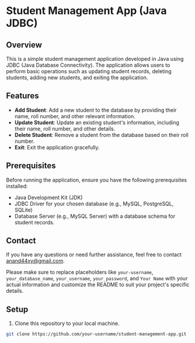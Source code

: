 # Student Management App (Java JDBC)

## Overview
This is a simple student management application developed in Java using JDBC (Java Database Connectivity). The application allows users to perform basic operations such as updating student records, deleting students, adding new students, and exiting the application.

## Features
- **Add Student**: Add a new student to the database by providing their name, roll number, and other relevant information.
- **Update Student**: Update an existing student's information, including their name, roll number, and other details.
- **Delete Student**: Remove a student from the database based on their roll number.
- **Exit**: Exit the application gracefully.

## Prerequisites
Before running the application, ensure you have the following prerequisites installed:
- Java Development Kit (JDK)
- JDBC Driver for your chosen database (e.g., MySQL, PostgreSQL, SQLite)
- Database Server (e.g., MySQL Server) with a database schema for student records.


## Contact
If you have any questions or need further assistance, feel free to contact anand44xy@gmail.com.

Please make sure to replace placeholders like `your-username`, `your_database_name`, `your_username`, `your_password`, and `Your Name` with your actual information and customize the README to suit your project's specific details.

## Setup
1. Clone this repository to your local machine.

```bash
git clone https://github.com/your-username/student-management-app.git



